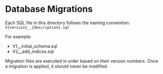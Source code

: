 # Database Migrations

Each SQL file in this directory follows the naming convention:
`V{version}__{description}.sql`

For example:
- V1__initial_schema.sql
- V2__add_indices.sql

Migration files are executed in order based on their version numbers.
Once a migration is applied, it should never be modified.